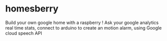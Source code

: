# homesberry
Build your own google home with a raspberry ! Ask your google analytics real time stats,  connect to arduino to create an motion alarm, using Google cloud speech API
